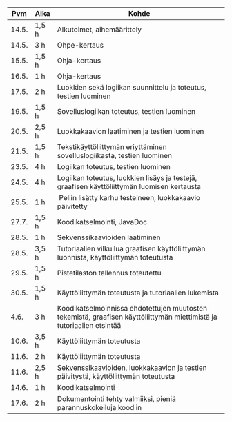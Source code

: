 |Pvm   | Aika	| Kohde		|
|------|--------|---------------|
|14.5. | 1,5 h | Alkutoimet, aihemäärittely |
|14.5. | 3 h   | Ohpe-kertaus |
|15.5. | 1,5 h | Ohja-kertaus |
|16.5. | 1 h   | Ohja-kertaus |
|17.5. | 2 h   | Luokkien sekä logiikan suunnittelu ja toteutus, testien luominen |
|19.5. | 1,5 h | Sovelluslogiikan toteutus, testien luominen |
|20.5. | 2,5 h | Luokkakaavion laatiminen ja testien luominen |
|21.5. | 1,5 h | Tekstikäyttöliittymän eriyttäminen sovelluslogiikasta, testien luominen |
|23.5. | 4 h   | Logiikan toteutus, testien luominen |
|24.5. | 4 h   | Logiikan toteutus, luokkien lisäys ja testejä, graafisen käyttöliittymän luomisen kertausta |
|25.5. | 1 h   | Peliin lisätty karhu testeineen, luokkakaavio päivitetty |
|27.7. | 1,5 h | Koodikatselmointi, JavaDoc |
|28.5. | 1 h   | Sekvenssikaavioiden laatiminen |
|28.5. | 3,5 h | Tutoriaalien vilkuilua graafisen käyttöliittymän luonnista, käyttöliittymän toteutusta |
|29.5. | 1,5 h | Pistetilaston tallennus toteutettu |
|30.5. | 1,5 h | Käyttöliittymän toteutusta ja tutoriaalien lukemista |
|4.6.  | 3 h   | Koodikatselmoinnissa ehdotettujen muutosten tekemistä, graafisen käyttöliittymän miettimistä ja tutoriaalien etsintää |
|10.6. | 3,5 h | Käyttöliittymän toteutusta |
|11.6. | 2 h   | Käyttöliittymän toteutusta |
|11.6. | 2,5 h | Sekvenssikaavioiden, luokkakaavion ja testien päivitystä,  käyttöliittymän toteutusta |
|14.6. | 1 h   | Koodikatselmointi |
|17.6. | 2 h   | Dokumentointi tehty valmiiksi, pieniä parannuskokeiluja koodiin |
